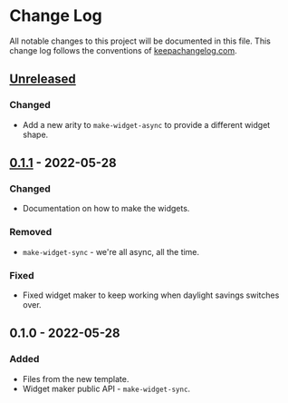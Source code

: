 # Change Log
All notable changes to this project will be documented in this file. This change log follows the conventions of [keepachangelog.com](http://keepachangelog.com/).

## [Unreleased]
### Changed
- Add a new arity to `make-widget-async` to provide a different widget shape.

## [0.1.1] - 2022-05-28
### Changed
- Documentation on how to make the widgets.

### Removed
- `make-widget-sync` - we're all async, all the time.

### Fixed
- Fixed widget maker to keep working when daylight savings switches over.

## 0.1.0 - 2022-05-28
### Added
- Files from the new template.
- Widget maker public API - `make-widget-sync`.

[Unreleased]: https://github.com/your-name/api-clojure/compare/0.1.1...HEAD
[0.1.1]: https://github.com/your-name/api-clojure/compare/0.1.0...0.1.1
